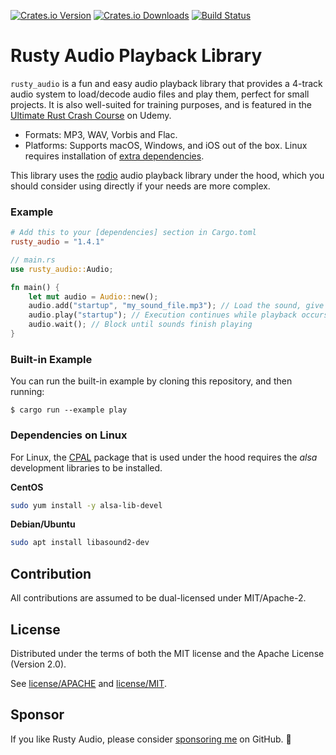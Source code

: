 [![Crates.io Version](https://img.shields.io/crates/v/rusty_audio.svg)](https://crates.io/crates/rusty_audio)
[![Crates.io Downloads](https://img.shields.io/crates/d/rusty_audio.svg)](https://crates.io/crates/rusty_audio)
[![Build Status](https://github.com/cleancut/rusty_audio/workflows/CI/badge.svg)](https://github.com/cleancut/rusty_audio/actions)


# Rusty Audio Playback Library

`rusty_audio` is a fun and easy audio playback library that provides a 4-track audio system to
load/decode audio files and play them, perfect for small projects.  It is also well-suited for
training purposes, and is featured in the [Ultimate Rust Crash Course] on Udemy.

- Formats: MP3, WAV, Vorbis and Flac.
- Platforms: Supports macOS, Windows, and iOS out of the box. Linux requires installation of
  [extra dependencies](#dependencies-on-linux).

This library uses the [rodio] audio playback library under the hood, which you should
consider using directly if your needs are more complex.

### Example

```toml
# Add this to your [dependencies] section in Cargo.toml
rusty_audio = "1.4.1"
```

```rust
// main.rs
use rusty_audio::Audio;

fn main() {
    let mut audio = Audio::new();
    audio.add("startup", "my_sound_file.mp3"); // Load the sound, give it a name
    audio.play("startup"); // Execution continues while playback occurs in another thread.
    audio.wait(); // Block until sounds finish playing
}
```

### Built-in Example

You can run the built-in example by cloning this repository, and then running:

```shell
$ cargo run --example play
```

### Dependencies on Linux

For Linux, the [CPAL] package that is used under the hood
requires the *alsa* development libraries to be installed.

**CentOS**

```bash
sudo yum install -y alsa-lib-devel
```

**Debian/Ubuntu**

```bash
sudo apt install libasound2-dev
```

## Contribution

All contributions are assumed to be dual-licensed under MIT/Apache-2.

## License

Distributed under the terms of both the MIT license and the Apache License (Version 2.0).

See [license/APACHE](license/APACHE) and [license/MIT](license/MIT).

## Sponsor

If you like Rusty Audio, please consider [sponsoring me] on GitHub. 💖

[CPAL]: https://github.com/RustAudio/cpal
[rodio]: https://github.com/RustAudio/rodio
[sponsoring me]: https://github.com/sponsors/CleanCut
[Ultimate Rust Crash Course]: https://agileperception.com/ultimate_rust_crash_course
